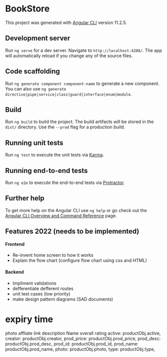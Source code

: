 # BookStore

This project was generated with [Angular CLI](https://github.com/angular/angular-cli) version 11.2.5.

## Development server

Run `ng serve` for a dev server. Navigate to `http://localhost:4200/`. The app will automatically reload if you change any of the source files.

## Code scaffolding

Run `ng generate component component-name` to generate a new component. You can also use `ng generate directive|pipe|service|class|guard|interface|enum|module`.

## Build

Run `ng build` to build the project. The build artifacts will be stored in the `dist/` directory. Use the `--prod` flag for a production build.

## Running unit tests

Run `ng test` to execute the unit tests via [Karma](https://karma-runner.github.io).

## Running end-to-end tests

Run `ng e2e` to execute the end-to-end tests via [Protractor](http://www.protractortest.org/).

## Further help

To get more help on the Angular CLI use `ng help` or go check out the [Angular CLI Overview and Command Reference](https://angular.io/cli) page.

## Features 2022 (needs to be implemented)
#### Frontend
- Re-invent home screen to how it works
- Explain the flow chart (configure flow chart using css and HTML)

#### Backend
- Impliment validations 
- defferentiate defferent routes 
- unit test cases (low priority)
- make design pattern diagrams (SAD documents)


expiry time
============

photo
affliate link
description 
Name
overall rating 
active: productObj.active,
creator: productObj.creator,
prod_price: productObj.prod_price,
prod_desc: productObj.prod_desc,
prod_id: productObj.prod_id,
prod_name: productObj.prod_name,
photo: productObj.photo,
type: productObj.type,
